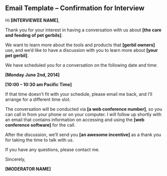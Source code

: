 Email Template – Confirmation for Interview
-------------------------------------------

Hi __[INTERVIEWEE NAME]__,

Thank you for your interest in having a conversation with us about __[the care and feeding of pet gerbils]__.

We want to learn more about the tools and products that __[gerbil owners]__ use, and we’d like to have a discussion with you to learn more about __[your pet gerbil]__.

We have scheduled you for a conversation on the following date and time:

__[Monday June 2nd, 2014]__

__[10:00 – 10:30 am Pacific Time]__

If that time doesn’t fit with your schedule, please email me back, and I’ll arrange for a different time slot.

The conversation will be conducted via __[a web conference number]__, so you can call in from your phone or on your computer.  I will follow up shortly with an email that contains information on accessing and using the __[web conference software]__ for the call.

After the discussion, we’ll send you __[an awesome incentive]__ as a thank you for taking the time to talk with us.

If you have any questions, please contact me.

Sincerely,

__[MODERATOR NAME]__
